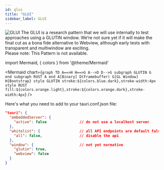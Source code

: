 ```yaml
---
id: glui
title: "GLUI"
sidebar_label: GLUI
---
```


<img className="pattern-logo" src="/img/patterns/GLUI.png" alt="GLUI" />
The GLUI is a research pattern that we will use internally to test approaches using a GLUTIN window. We’re not sure yet if it will make the final cut as a bona fide alternative to Webview, although early tests with transparent and multiwindow are exciting.

<div className="alert alert--warning" style={{clear: 'both'}} role="alert">
Please note: This Pattern is not available.
</div>

import Mermaid, { colors } from '@theme/Mermaid'

<Mermaid chart={`graph TD
      A==>H
      H==>G
      A-->D
      D-->G
      subgraph GLUTIN
      G
      end
      subgraph RUST
      A
      end
      A[Binary]
      D(Framebuffer)
      G[GL Window]
      H{Bootstrap}
      style GLUTIN stroke:${colors.blue.dark},stroke-width:4px
      style RUST fill:${colors.orange.light},stroke:${colors.orange.dark},stroke-width:4px`} />


Here's what you need to add to your tauri.conf.json file:
```json
"tauri": {
  "embeddedServer": {
    "active": false               // do not use a localhost server
  },
  "whitelist": {                  // all API endpoints are default false
    "all": false,                 // disable the api
  },
  "window": {                     // not yet normative
    "glutin": true,
    "webview": false
  }
}
```
